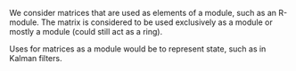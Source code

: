 We consider matrices that are used as elements of a module, such as an R-module. The matrix is considered to be used exclusively as a module or mostly a module (could still act as a ring).

Uses for matrices as a module would be to represent state, such as in Kalman filters.